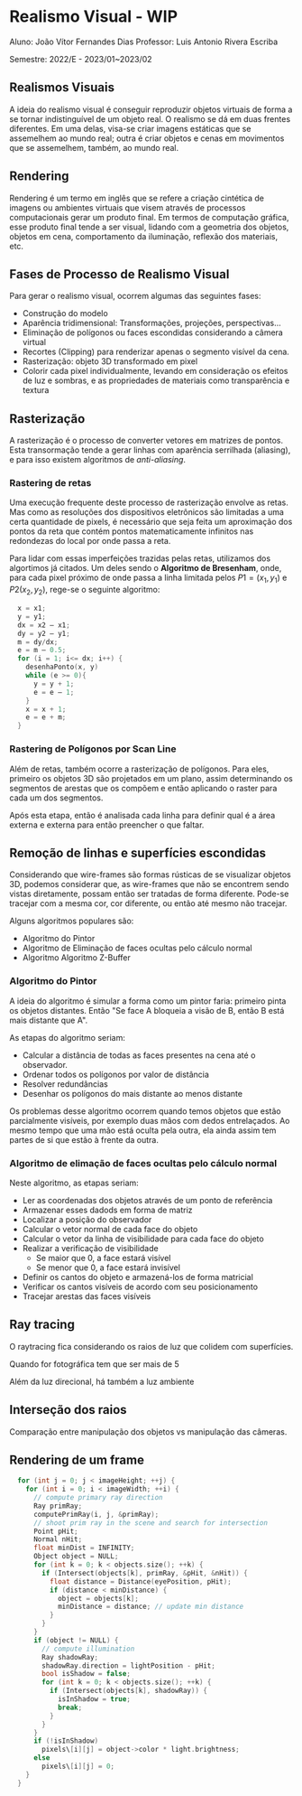 # Realismo Visual - WIP

<!--
Já foi começado antes, o tempo abaixo vai ser só eu terminando. Na verdade não sei se já resumi ou se só converti o pdf.

Chequei. Só converti do PDF mesmo. 😮‍💨

Comecei: 15/02/23 - 
Finalizei: 15/02/23 - 
Duração: 
-->

Aluno: João Vítor Fernandes Dias
Professor: Luis Antonio Rivera Escriba

Semestre: 2022/E - 2023/01~2023/02

## Realismos Visuais

A ideia do realismo visual é conseguir reproduzir objetos virtuais de forma a se tornar indistinguível de um objeto real. O realismo se dá em duas frentes diferentes. Em uma delas, visa-se criar imagens estáticas que se assemelhem ao mundo real; outra é criar objetos e cenas em movimentos que se assemelhem, também, ao mundo real.

## Rendering

Rendering é um termo em inglês que se refere a criação cintética de imagens ou ambientes virtuais que visem através de processos computacionais gerar um produto final. Em termos de computação gráfica, esse produto final tende a ser visual, lidando com a geometria dos objetos, objetos em cena, comportamento da iluminação, reflexão dos materiais, etc.

## Fases de Processo de Realismo Visual

Para gerar o realismo visual, ocorrem algumas das seguintes fases:

- Construção do modelo
- Aparência tridimensional: Transformações, projeções, perspectivas...
- Eliminação de polígonos ou faces escondidas considerando a câmera virtual
- Recortes (Clipping) para renderizar apenas o segmento visível da cena.
- Rasterização: objeto 3D transformado em pixel
- Colorir cada pixel individualmente, levando em consideração os efeitos de luz e sombras, e as propriedades de materiais como transparência e textura

## Rasterização

A rasterização é o processo de converter vetores em matrizes de pontos. Esta transormação tende a gerar linhas com aparência serrilhada (aliasing), e para isso existem algoritmos de *anti-aliasing*.

### Rastering de retas

Uma execução frequente deste processo de rasterização envolve as retas. Mas como as resoluções dos dispositivos eletrônicos são limitadas a uma certa quantidade de pixels, é necessário que seja feita um aproximação dos pontos da reta que contém pontos matematicamente infinitos nas redondezas do local por onde passa a reta.

Para lidar com essas imperfeições trazidas pelas retas, utilizamos dos algortimos já citados. Um deles sendo o **Algoritmo de Bresenham**, onde, para cada pixel próximo de onde passa a linha limitada pelos $P1=(x_1, y_1)$ e $P2(x_2, y_2)$, rege-se o seguinte algoritmo:

```c++
  x = x1;
  y = y1;
  dx = x2 – x1;
  dy = y2 – y1;
  m = dy/dx;
  e = m – 0.5;
  for (i = 1; i<= dx; i++) {
    desenhaPonto(x, y)
    while (e >= 0){
      y = y + 1;
      e = e – 1;
    }
    x = x + 1;
    e = e + m;
  }
```

### Rastering de Polígonos por Scan Line

Além de retas, também ocorre a rasterização de polígonos. Para eles, primeiro os objetos 3D são projetados em um plano, assim determinando os segmentos de arestas que os compõem e então aplicando o raster para cada um dos segmentos.

Após esta etapa, então é analisada cada linha para definir qual é a área externa e externa para então preencher o que faltar.

## Remoção de linhas e superfícies escondidas

Considerando que wire-frames são formas rústicas de se visualizar objetos 3D, podemos considerar que, as wire-frames que não se encontrem sendo vistas diretamente, possam então ser tratadas de forma diferente. Pode-se tracejar com a mesma cor, cor diferente, ou então até mesmo não tracejar.

Alguns algoritmos populares são:

- Algoritmo do Pintor
- Algoritmo de Eliminação de faces ocultas pelo cálculo normal
- Algoritmo Algoritmo Z-Buffer

### Algoritmo do Pintor

A ideia do algoritmo é simular a forma como um pintor faria: primeiro pinta os objetos distantes. Então "Se face A bloqueia a visão de B, então B está mais distante que A".

As etapas do algoritmo seriam:

- Calcular a distância de todas as faces presentes na cena até o observador.
- Ordenar todos os polígonos por valor de distância
- Resolver redundâncias
- Desenhar os polígonos do mais distante ao menos distante

Os problemas desse algoritmo ocorrem quando temos objetos que estão parcialmente visíveis, por exemplo duas mãos com dedos entrelaçados. Ao mesmo tempo que uma mão está oculta pela outra, ela ainda assim tem partes de si que estão à frente da outra.

### Algoritmo de elimação de faces ocultas pelo cálculo normal

Neste algoritmo, as etapas seriam:

- Ler as coordenadas dos objetos através de um ponto de referência
- Armazenar esses dadods em forma de matriz
- Localizar a posição do observador
- Calcular o vetor normal de cada face do objeto
- Calcular o vetor da linha de visibilidade para cada face do objeto
- Realizar a verificação de visibilidade
  - Se maior que 0, a face estará visível
  - Se menor que 0, a face estará invisível
- Definir os cantos do objeto e armazená-los  de forma matricial
- Verificar os cantos visíveis de acordo com seu posicionamento
- Tracejar arestas das faces visíveis

## Ray tracing

O raytracing fica considerando os raios de luz que colidem com superfícies.

Quando for fotográfica tem que ser mais de 5

Além da luz direcional, há também a luz ambiente

## Interseção dos raios

Comparação entre manipulação dos objetos vs manipulação das câmeras.

## Rendering de um frame

```c++
  for (int j = 0; j < imageHeight; ++j) {
    for (int i = 0; i < imageWidth; ++i) {
      // compute primary ray direction
      Ray primRay;
      computePrimRay(i, j, &primRay);
      // shoot prim ray in the scene and search for intersection
      Point pHit;
      Normal nHit;
      float minDist = INFINITY;
      Object object = NULL;
      for (int k = 0; k < objects.size(); ++k) {
        if (Intersect(objects[k], primRay, &pHit, &nHit)) {
          float distance = Distance(eyePosition, pHit);
          if (distance < minDistance) {
            object = objects[k];
            minDistance = distance; // update min distance
          }
        }
      }
      if (object != NULL) {
        // compute illumination
        Ray shadowRay;
        shadowRay.direction = lightPosition - pHit;
        bool isShadow = false;
        for (int k = 0; k < objects.size(); ++k) {
          if (Intersect(objects[k], shadowRay)) {
            isInShadow = true;
            break;
          }
        }
      }
      if (!isInShadow)
        pixels\[i][j] = object->color * light.brightness;
      else
        pixels\[i][j] = 0;
    }
  }
```

<!-- Arquitetura do raytracing -->
